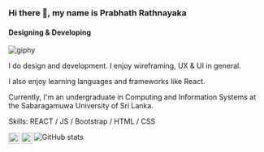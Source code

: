 ### Hi there 👋, my name is Prabhath Rathnayaka
#### Designing & Developing
![giphy](https://user-images.githubusercontent.com/95583833/149911451-a01d906e-6ed4-4796-a93c-530a1507dfb5.gif)


I do design and development. I enjoy wireframing, UX & UI in general.

I also enjoy learning languages and frameworks like React. 

Currently, I'm an undergraduate in Computing and Information Systems at the Sabaragamuwa University of Sri Lanka.

Skills: REACT / JS / Bootstrap / HTML / CSS


<a href="https://github.com/PrabhathR-99">
  <img align="left" alt="Prabhath's Github" width="22px" src="https://raw.githubusercontent.com/peterthehan/peterthehan/master/assets/github.svg" />
</a>

<a href="https://www.linkedin.com/public-profile/settings">
  <img align="left" alt="Prabhath's LinkedIN" width="22px" src="https://raw.githubusercontent.com/peterthehan/peterthehan/master/assets/linkedin.svg" />
</a>





![GitHub stats](https://github-readme-stats.vercel.app/api?username=PrabhathR-99&show_icons=true&count_private=true)  











